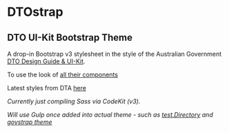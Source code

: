 # DTOstrap
## DTO UI-Kit Bootstrap Theme

A drop-in Bootstrap v3 stylesheet in the style of the Australian Government [DTO Design Guide &amp; UI-Kit](https://gov-au-ui-kit.apps.staging.digital.gov.au/).


To use the look of [all their components](http://gov-au-ui-kit.apps.staging.digital.gov.au/examples/all.html)

Latest styles from DTA [here](http://guides.service.gov.au/design-guide/)

 

*Currently just compiling Sass via CodeKit (v3).*

*Will use Gulp once added into actual theme - such as [test.Directory](https://test.directory.gov.au/) and [govstrap theme](https://github.com/govCMS/govstrap)*
